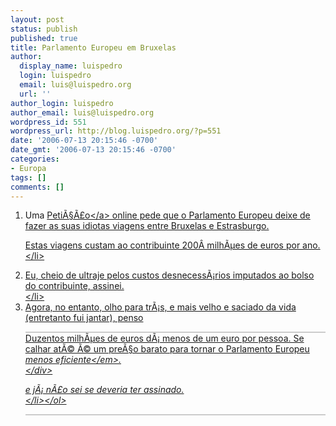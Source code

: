 ```yaml
---
layout: post
status: publish
published: true
title: Parlamento Europeu em Bruxelas
author:
  display_name: luispedro
  login: luispedro
  email: luis@luispedro.org
  url: ''
author_login: luispedro
author_email: luis@luispedro.org
wordpress_id: 551
wordpress_url: http://blog.luispedro.org/?p=551
date: '2006-07-13 20:15:46 -0700'
date_gmt: '2006-07-13 20:15:46 -0700'
categories:
- Europa
tags: []
comments: []
---
```

<ol>
<li>Uma <a href="http:&#47;&#47;www.europafederalisterna.se&#47;oneseat&#47;?view=sign&lang=pt">Peti&Atilde;&sect;&Atilde;&pound;o<&#47;a> online pede que o Parlamento Europeu deixe de fazer as suas idiotas viagens entre Bruxelas e Estrasburgo.
<p>Estas viagens custam ao contribuinte 200&Acirc;&nbsp;milh&Atilde;&micro;es de euros por ano.<br />
<&#47;li>
<li>Eu, cheio de ultraje pelos custos desnecess&Atilde;&iexcl;rios imputados ao bolso do contribuinte, assinei.<br />
<&#47;li>
<li>Agora, no entanto, olho para tr&Atilde;&iexcl;s, e mais velho e saciado da vida (entretanto fui jantar), penso</p>
<div style="border-top: 2px #ccc solid; border-bottom: 2px #ccc solid">Duzentos milh&Atilde;&micro;es de euros d&Atilde;&iexcl; menos de um euro por pessoa. Se calhar at&Atilde;&copy; &Atilde;&copy; um pre&Atilde;&sect;o barato para tornar o Parlamento Europeu <em>menos eficiente<&#47;em>.<br />
<&#47;div></p>
<p>e j&Atilde;&iexcl; n&Atilde;&pound;o sei se deveria ter assinado.<br />
<&#47;li><&#47;ol></p>
